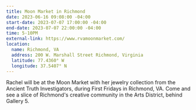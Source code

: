 ```yaml
---
title: Moon Market in Richmond
date: 2023-06-16 09:08:00 -04:00
start-date: 2023-07-07 17:00:00 -04:00
end-date: 2023-07-07 22:00:00 -04:00
time: 5-10PM
external-link: https://www.rvamoonmarket.com/
location:
  name: Richmond, VA
  address: 200 W. Marshall Street Richmond, Virginia
  latitude: 77.4360° W
  longitude: 37.5407° N
---
```


Rachel will be at the Moon Market with her jewelry collection from the Ancient Truth Investigators, during First Fridays in Richmond, VA. Come and see a slice of Richmond's creative community in the Arts District, behind Gallery 5. 